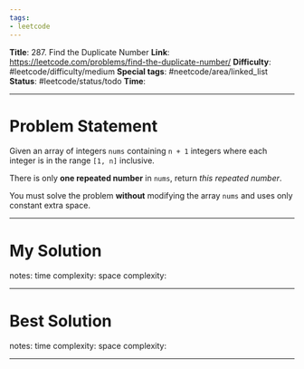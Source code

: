 ```yaml
---
tags:
- leetcode
---
```

**Title**: 287. Find the Duplicate Number
**Link**: https://leetcode.com/problems/find-the-duplicate-number/
**Difficulty**: #leetcode/difficulty/medium 
**Special tags**: #neetcode/area/linked_list 
**Status**: #leetcode/status/todo 
**Time**: 

---
# Problem Statement
Given an array of integers `nums` containing `n + 1` integers where each integer is in the range `[1, n]` inclusive.

There is only **one repeated number** in `nums`, return _this repeated number_.

You must solve the problem **without** modifying the array `nums` and uses only constant extra space.

---
# My Solution

notes: 
time complexity: 
space complexity: 

---
# Best Solution

notes: 
time complexity: 
space complexity: 

---

